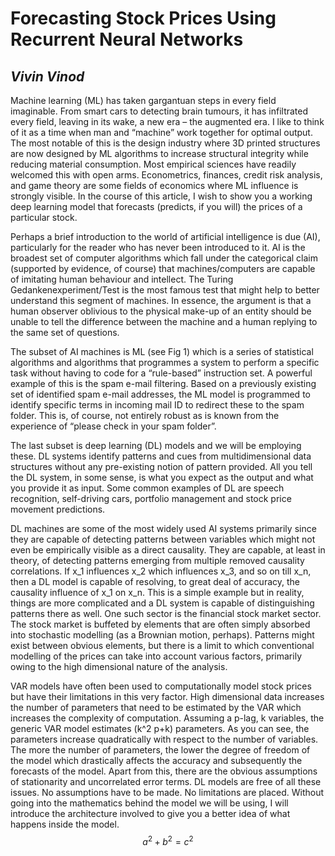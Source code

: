 # Forecasting Stock Prices Using Recurrent Neural Networks
## *Vivin Vinod*



Machine learning (ML) has taken gargantuan steps in every field imaginable. From smart cars to detecting brain tumours, it has infiltrated every field, leaving in its wake, a new era – the augmented era. I like to think of it as a time when man and “machine” work together for optimal output. The most notable of this is the design industry where 3D printed structures are now designed by ML algorithms to increase structural integrity while reducing material consumption. Most empirical sciences have readily welcomed this with open arms. Econometrics, finances, credit risk analysis, and game theory are some fields of economics where ML influence is strongly visible. In the course of this article, I wish to show you a working deep learning model that forecasts (predicts, if you will) the prices of a particular stock. 

Perhaps a brief introduction to the world of artificial intelligence is due (AI), particularly for the reader who has never been introduced to it. AI is the broadest set of computer algorithms which fall under the categorical claim (supported by evidence, of course) that machines/computers are capable of imitating human behaviour and intellect. The Turing Gedankenexperiment/Test is the most famous test that might help to better understand this segment of machines. In essence, the argument is that a human observer oblivious to the physical make-up of an entity should be unable to tell the difference between the machine and a human replying to the same set of questions. 

The subset of AI machines is ML (see Fig 1) which is a series of statistical algorithms and algorithms that programmes a system to perform a specific task without having to code for a “rule-based” instruction set. A powerful example of this is the spam e-mail filtering. Based on a previously existing set of identified spam e-mail addresses, the ML model is programmed to identify specific terms in incoming mail ID to redirect these to the spam folder. This is, of course, not entirely robust as is known from the experience of “please check in your spam folder”.

The last subset is deep learning (DL) models and we will be employing these. DL systems identify patterns and cues from multidimensional data structures without any pre-existing notion of pattern provided. All you tell the DL system, in some sense, is what you expect as the output and what you provide it as input. Some common examples of DL are speech recognition, self-driving cars, portfolio management and stock price movement predictions. 

DL machines are some of the most widely used AI systems primarily since they are capable of detecting patterns between variables which might not even be empirically visible as a direct causality. They are capable, at least in theory, of detecting patterns emerging from multiple removed causality correlations. If x_1 influences x_2 which influences x_3, and so on till x_n, then a DL model is capable of resolving, to great deal of accuracy, the causality influence of x_1 on x_n. This is a simple example but in reality, things are more complicated and a DL system is capable of distinguishing patterns there as well. One such sector is the financial stock market sector. The stock market is buffeted by elements that are often simply absorbed into stochastic modelling (as a Brownian motion, perhaps). Patterns might exist between obvious elements, but there is a limit to which conventional modelling of the prices can take into account various factors, primarily owing to the high dimensional nature of the analysis.

VAR models have often been used to computationally model stock prices but have their limitations in this very factor. High dimensional data increases the number of parameters that need to be estimated by the VAR which increases the complexity of computation. Assuming a p-lag, k variables, the generic VAR model estimates (k^2 p+k) parameters. As you can see, the parameters increase quadratically with respect to the number of variables. The more the number of parameters, the lower the degree of freedom  of the model which drastically affects the accuracy and subsequently the forecasts of the model. Apart from this, there are the obvious assumptions of stationarity and uncorrelated error terms. DL models are free of all these issues. No assumptions have to be made. No limitations are placed. Without going into the mathematics behind the model we will be using, I will introduce the architecture involved to give you a better idea of what happens inside the model. $$a^2+b^2=c^2$$
